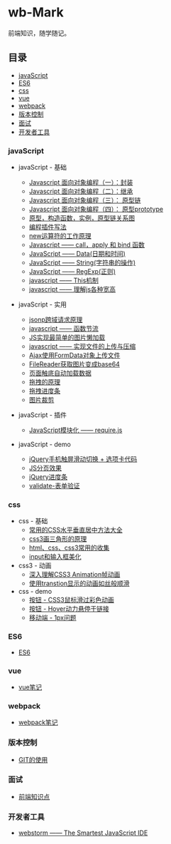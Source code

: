 # wb-Mark

前端知识，随学随记。

## 目录

- [javaScript](#javaScript)
- [ES6](#ES6)
- [css](#css)
- [vue](#vue)
- [webpack](#webpack)
- [版本控制](#版本控制)
- [面试](#面试)
- [开发者工具](#开发者工具)


### javaScript
- javaScript - 基础
  - [Javascript 面向对象编程（一）：封装](./Marklist/NO.02/list-5)
  - [Javascript 面向对象编程（二）：继承](./Marklist/NO.02/list-2)
  - [Javascript 面向对象编程（三）： 原型链](./Marklist/NO.02/list-3)
  - [Javascript 面向对象编程（四）： 原型prototype](./Marklist/NO.02/list-6 )
  - [原型，构造函数，实例，原型链关系图](./Marklist/NO.02/list-26 )
  - [编程插件写法](./Marklist/NO.02/list-8 )
  - [new运算符的工作原理](./Marklist/NO.02/list-25)
  - [Javascript —— call，apply 和 bind 函数](./Marklist/NO.02/list-4)
  - [JavaScript —— Data(日期和时间)](./Marklist/NO.02/list-9)
  - [JavaScript —— String(字符串的操作)](./Marklist/NO.02/list-11)
  - [JavaScript —— RegExp(正则)](./Marklist/NO.02/list-10)
  - [javascript —— This机制](./Marklist/NO.02/list-1)
  - [javascript —— 理解js各种宽高](./Marklist/NO.02/list-7)

- javaScript - 实用
  -  [jsonp跨域请求原理](./Marklist/NO.02/list-24)
  -  [javascript ——  函数节流](./Marklist/NO.02/list-12) 
  -  [JS实现最简单的图片懒加载](./Marklist/NO.02/list-21) 
  -  [javascript ——  实现文件的上传与压缩](./Marklist/NO.02/list-13) 
  -  [Ajax使用FormData对象上传文件](./Marklist/NO.02/list-14)  
  -  [FileReader获取图片变成base64](./Marklist/NO.02/list-15)
  -  [页面触底自动加载数据](./Marklist/NO.02/list-16)  
  -  [拖拽的原理](./Marklist/NO.02/list-23/list-1) 
  -  [拖拽进度条](https://liangweibiao.github.io/v-mark/Marklist/NO.02/list-23/list-2/index.html)
  -  [图片裁剪](https://liangweibiao.github.io/v-mark/Marklist/NO.02/list-23/list-3/index.html)
- javaScript - 插件
  - [JavaScript模块化 —— require.js ](./Marklist/NO.02/list-17)  
- javaScript - demo
  - [jQuery手机触屏滑动切换 + 选项卡代码](https://liangweibiao.github.io/v-mark/Marklist/NO.02/list-18/index.html)
  - [JS分页效果](https://liangweibiao.github.io/v-mark/Marklist/NO.02/list-22/index.html)
  - [jQuery进度条](https://liangweibiao.github.io/v-mark/Marklist/NO.02/list-19/index.html)
  - [validate-表单验证](https://liangweibiao.github.io/v-mark/Marklist/NO.02/list-20/index.html)
 

### css
- css - 基础
  - [常用的CSS水平垂直居中方法大全](./Marklist/NO.01/list-1)
  - [ css3画三角形的原理 ](./Marklist/NO.01/list-2)
  - [ html、css、css3常用的收集](./Marklist/NO.01/list-3)
  - [input和输入框美化](./Marklist/NO.01/list-4)
-   css3 - 动画
    - [深入理解CSS3 Animation帧动画](./Marklist/NO.01/list-5)
    - [使用transtion显示的动画如丝般顺滑](./Marklist/NO.01/list-6)
-   css - demo
    - [按钮 - CSS3鼠标滑过彩色动画](https://liangweibiao.github.io/v-mark/Marklist/NO.01/list-8/index.html)
    - [按钮 - Hover动力悬停于链接](http://ianlunn.github.io/Hover/)
    - [移动端 - 1px问题](https://liangweibiao.github.io/v-mark/Marklist/NO.01/list-9/index.html)

### ES6
   - [ES6](./Marklist/NO.03/ES6)

### vue
   - [vue笔记](https://github.com/LIANGWEIBIAO/VUE)
   
### webpack
   - [webpack笔记](https://github.com/LIANGWEIBIAO/webpack)

### 版本控制
   - [GIT的使用](./Marklist/NO.05/list-1)

### 面试
 - [前端知识点](./Marklist/NO.06/list-1)

### 开发者工具
- [webstorm —— The Smartest JavaScript IDE](./Marklist/NO.07/list-1)

